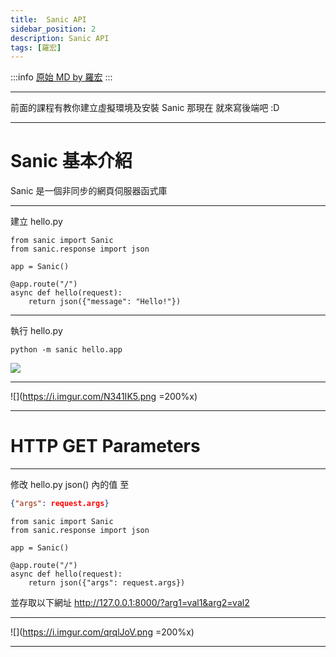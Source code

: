 ```yaml
---
title:  Sanic API
sidebar_position: 2
description: Sanic API
tags: [羅宏]
---
```


:::info
[原始 MD by 羅宏](https://hackmd.io/@YunNet21st/r1LnLZSpS#/)
:::


---

前面的課程有教你建立虛擬環境及安裝 Sanic
那現在
就來寫後端吧 :D

---

# Sanic 基本介紹
Sanic 是一個非同步的網頁伺服器函式庫

---

建立 hello.py

```python=
from sanic import Sanic
from sanic.response import json

app = Sanic()

@app.route("/")
async def hello(request):
    return json({"message": "Hello!"})
```

---

執行 hello.py

```
python -m sanic hello.app
```
![](https://i.imgur.com/0R8dp9r.png)

---

![](https://i.imgur.com/N341IK5.png =200%x)

---

# HTTP GET Parameters

---

修改 hello.py json() 內的值
至 
```json
{"args": request.args}
```
```python=
from sanic import Sanic
from sanic.response import json

app = Sanic()

@app.route("/")
async def hello(request):
    return json({"args": request.args})
```
並存取以下網址
http://127.0.0.1:8000/?arg1=val1&arg2=val2

---

![](https://i.imgur.com/qrqlJoV.png =200%x)

---


